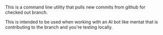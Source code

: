 This is a command line utility that pulls new commits from github for checked out branch.

This is intended to be used when working with an AI bot like mentat that is contributing to the branch and you're testing locally.
